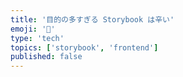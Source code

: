 ```yaml
---
title: '目的の多すぎる Storybook は辛い'
emoji: '🦐'
type: 'tech'
topics: ['storybook', 'frontend']
published: false
---
```

